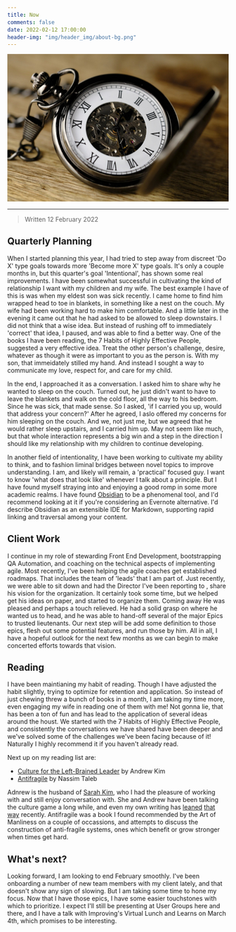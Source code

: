 ```yaml
---
title: Now
comments: false
date: 2022-02-12 17:00:00
header-img: "img/header_img/about-bg.png"
---
```


![photo](../img/page_img/clock.jpg)

---

>Written 12 February 2022

## Quarterly Planning
When I started planning this year, I had tried to step away from discreet 'Do X' type goals towards more 'Become more X' type goals. It's only a couple months in, but this quarter's goal 'Intentional', has shown some real improvements. I have been somewhat successful in cultivating the kind of relationship I want with my children and my wife. The best example I have of this is was when my eldest son was sick recently. I came home to find him wrapped head to toe in blankets, in something like a nest on the couch. My wife had been working hard to make him comfortable. And a little later in the evening it came out that he had asked to be allowed to sleep downstairs. I did not think that a wise idea. But instead of rushing off to immediately 'correct' that idea, I paused, and was able to find a better way. One of the books I have been reading, the 7 Habits of Highly Effective People, suggested a very effective idea. Treat the other person's challenge, desire, whatever as though it were as important to you as the person is. With my son, that immeidately stilled my hand. And instead I sought a way to communicate my love, respect for, and care for my child. 

In the end, I approached it as a conversation. I asked him to share why he wanted to sleep on the couch. Turned out, he just didn't want to have to leave the blankets and walk on the cold floor, all the way to his bedroom. Since he was sick, that made sense. So I asked, 'if I carried you up, would that address your concern?' After he agreed, I aslo offered my concerns for him sleeping on the couch. And we, not just me, but we agreed that he would rather sleep upstairs, and I carried him up. May not seem like much, but that whole interaction represents a big win and a step in the direction I should like my relationship with my children to continue developing.

In another field of intentionality, I have been working to cultivate my ability to think, and to fashion liminal bridges between novel topics to improve understanding. I am, and likely will remain, a 'practical' focused guy. I want to know 'what does that look like' whenever I talk about a principle. But I have found myself straying into and enjoying a good romp in some more academic realms. I have found [Obsidian](https://obsidian.md/) to be a phenomenal tool, and I'd recommend looking at it if you're considering an Evernote alternative. I'd describe Obsidian as an extensible IDE for Markdown, supporting rapid linking and traversal among your content.

## Client Work
I continue in my role of stewarding Front End Development, bootstrapping QA Automation, and coaching on the technical aspects of implementing agile. Most recently, I've been helping the agile coaches get established roadmaps. That includes the team of 'leads' that I am part of. Just recently, we were able to sit down and had the Director I've been reporting to , share his vision for the organization. It certainly took some time, but we helped get his ideas on paper, and started to organize them. Coming away He was pleased and perhaps a touch relieved. He had a solid grasp on where he wanted us to head, and he was able to hand-off several of the major Epics to trusted lieutenants. Our next step will be add some definition to those epics, flesh out some potential features, and run those by him. All in all, I have a hopeful outlook for the next few months as we can begin to make concerted efforts towards that vision.

## Reading
I have been maintianing my habit of reading. Though I have adjusted the habit slightly, trying to optimize for retention and application. So instead of just chewing threw a bunch of books in a month, I am taking my time more, even engaging my wife in reading one of them with me! Not gonna lie, that has been a ton of fun and has lead to the application of several ideas around the houst. We started with the 7 Habits of Highly Effective People, and consistently the conversations we have shared have been deeper and we've solved some of the challenges we've been facing because of it! Naturally I highly recommend it if you haven't already read.

Next up on my reading list are:
- [Culture for the Left-Brained Leader](https://www.amazon.com/Culture-Left-Brained-Leader-Implementation-Transformative-ebook/dp/B0998DXBTW/ref=sr_1_1?tag=scribemedia-20&dchild=1&keywords=Culture%20for%20the%20Left-Brained%20Leader&qid=1626279378&sr=8-1&geniuslink=true) by Andrew Kim
- [Antifragile](https://www.amazon.com/Antifragile-Things-That-Disorder-Incerto/dp/0812979680) by Nassim Taleb

Adnrew is the husband of [Sarah Kim](https://www.linkedin.com/in/sarah-yw-kim/), who I had the pleasure of working with and still enjoy conversation with. She and Andrew have been talking the culture game a long while, and even my own writing has [leaned](/2021/12/08/behaviors-build-culture/) [that way](/2022/01/12/conversational-bids/) recently.
Antifragile was a book I found recommended by the Art of Manliness on a couple of occassions, and attempts to discuss the construction of anti-fragile systems, ones which benefit or grow stronger when times get hard. 

## What's next?
Looking forward, I am looking to end February smoothly. I've been onboarding a number of new team members with my client lately, and that doesn't show any sign of slowing. But I am taking some time to hone my focus. Now that I have those epics, I have some easier touchstones with which to prioritize. I expect I'll still be presenting at User Groups here and there, and I have a talk with Improving's Virtual Lunch and Learns on March 4th, which promises to be interesting. 
